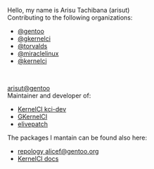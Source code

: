 Hello, my name is Arisu Tachibana (arisut)  
Contributing to the following organizations:
- [@gentoo](https://github.com/gentoo)
- [@gkernelci](https://github.com/gkernelci)
- [@torvalds](https://github.com/torvalds)
- [@miraclelinux](https://github.com/miraclelinux)
- [@kernelci](https://github.com/kernelci)

<br>

[arisut@gentoo](https://wiki.gentoo.org/wiki/User:Alicef)  
Maintainer and developer of:  
- [KernelCI kci-dev](https://github.com/kernelci/kci-dev)
- [GKernelCI](https://github.com/gkernelci)
- [elivepatch](https://wiki.gentoo.org/wiki/Elivepatch)

The packages I mantain can be found also here:
- [repology alicef@gentoo.org](https://repology.org/projects/?maintainer=alicef%40gentoo.org)
- [KernelCI docs](https://docs.kernelci.org/org/maintainers/#software-maintainers)
